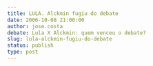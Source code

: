 ```yaml
---
title: LULA. Alckmin fugiu do debate
date: 2006-10-08 21:00:00
author: jose.costa
debate: Lula X Alckmin: quem venceu o debate?
slug: lula-alckmin-fugiu-do-debate
status: publish 
type: post
---
```


  

